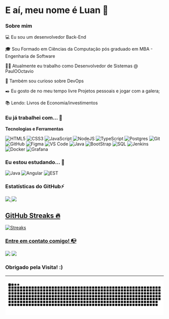 # E aí, meu nome é Luan 👋

### Sobre mim

💻 Eu sou um desenvolvedor Back-End

🎓 Sou Formado em Ciências da Computação pós graduado em MBA - Engenharia de Software

👩‍💻 Atualmente eu trabalho como Desenvolvedor de Sistemas @ PaulOOctavio

🔎 Também sou curioso sobre DevOps

✒️ Eu gosto de no meu tempo livre Projetos pessoais e jogar com a galera;

📚 Lendo: Livros de Economia/investimentos

### Eu já trabalhei com... 🔧

**Tecnologias e Ferramentas**


![HTML5](https://img.shields.io/badge/html5-%23E34F26.svg?style=for-the-badge&logo=html5&logoColor=white)
![CSS3](https://img.shields.io/badge/css3-%231572B6.svg?style=for-the-badge&logo=css3&logoColor=white)
![JavaScript](https://img.shields.io/badge/javascript-%23323330.svg?style=for-the-badge&logo=javascript&logoColor=%23F7DF1E)
![NodeJS](https://img.shields.io/badge/node.js-6DA55F?style=for-the-badge&logo=node.js&logoColor=white)
![TypeScript](https://img.shields.io/badge/typescript-%23007ACC.svg?style=for-the-badge&logo=typescript&logoColor=white)
![Postgres](https://img.shields.io/badge/postgres-%23316192.svg?style=for-the-badge&logo=postgresql&logoColor=white)
![Git](https://img.shields.io/badge/git-%23F05033.svg?style=for-the-badge&logo=git&logoColor=white)
![GitHub](https://img.shields.io/badge/github-%23121011.svg?style=for-the-badge&logo=github&logoColor=white)
![Figma](https://img.shields.io/badge/figma-%23F24E1E.svg?style=for-the-badge&logo=figma&logoColor=white)
![VS Code](https://img.shields.io/badge/VS%20Code-0078d7.svg?style=for-the-badge&logo=visual-studio-code&logoColor=white)
![Java](https://img.shields.io/badge/java-%23ED8B00.svg?style=for-the-badge&logo=openjdk&logoColor=white)
![BootStrap](https://img.shields.io/badge/Bootstrap-563D7C?style=for-the-badge&logo=bootstrap&logoColor=white)
![SQL](https://img.shields.io/badge/Microsoft_SQL_Server-CC2927?style=for-the-badge&logo=microsoft-sql-server&logoColor=white)
![Jenkins](https://img.shields.io/badge/Jenkins-D24939?style=for-the-badge&logo=Jenkins&logoColor=white)
![Docker](https://img.shields.io/badge/docker-%230db7ed.svg?style=for-the-badge&logo=docker&logoColor=white)
![Grafana](https://img.shields.io/badge/grafana-%23F46800.svg?style=for-the-badge&logo=grafana&logoColor=white)

### Eu estou estudando... 🧩

![Java](https://img.shields.io/badge/java-%23ED8B00.svg?style=for-the-badge&logo=openjdk&logoColor=white)
![Angular](https://img.shields.io/badge/Angular-DD0031?style=for-the-badge&logo=angular&logoColor=white)
![jEST](https://img.shields.io/badge/Jest-323330?style=for-the-badge&logo=Jest&logoColor=white)

### Estatísticas do GitHub⚡
<div>
<a href="https://github.com/Lmlima05">
<img height="180em" src="https://github-readme-stats.vercel.app/api?username=Lmlima05&show_icons=true&hide_border=false&theme=jolly&count_private=true&include_all_commits=true"/>
<img height="180em" src="https://github-readme-stats.vercel.app/api/top-langs/?username=Lmlima05&show_icons=true&hide_border=false&theme=jolly&count_private=true&include_all_commits=true&layout=compact"/>
</div>

## GitHub Streaks 🔥
![Streaks](https://nirzak-streak-stats.vercel.app/?user=Lmlima05&theme=jolly&date_format=j%20M%5B%20Y%5D)

### Entre em contato comigo! 📭
<div>
<a href="https://instagram.com/luanm.lima" target="_blank"><img src="https://img.shields.io/badge/-Instagram-%23E4405F?style=for-the-badge&logo=instagram&logoColor=white" target="_blank"></a>
<a href="https://www.linkedin.com/in/luanmlima" target="_blank"><img src="https://img.shields.io/badge/-LinkedIn-%230077B5?style=for-the-badge&logo=linkedin&logoColor=white" target="_blank"></a>   
</div>

### Obrigado pela Visita! :)

---
<p align="center">
<img src="https://github.com/Lmlima05/Lmlima05/blob/output/github-snake-dark.svg">
</p>


